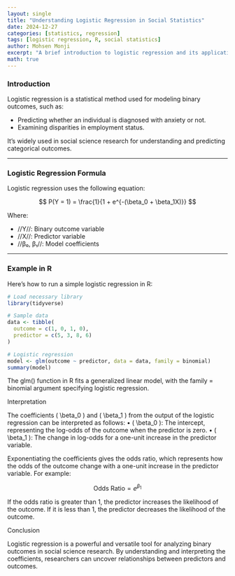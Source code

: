 ```yaml
---
layout: single
title: "Understanding Logistic Regression in Social Statistics"
date: 2024-12-27
categories: [statistics, regression]
tags: [logistic regression, R, social statistics]
author: Mohsen Monji
excerpt: "A brief introduction to logistic regression and its applications in social statistics, with examples in R."
math: true
---
```


### Introduction

Logistic regression is a statistical method used for modeling binary outcomes, such as:

- Predicting whether an individual is diagnosed with anxiety or not.
- Examining disparities in employment status.

It’s widely used in social science research for understanding and predicting categorical outcomes.

---

### Logistic Regression Formula

Logistic regression uses the following equation:

$$
P(Y = 1) = \frac{1}{1 + e^{-(\beta_0 + \beta_1X)}}
$$

Where:

- //Y//: Binary outcome variable  
- //X//: Predictor variable  
- //β₀, β₁//: Model coefficients  
---

### Example in R

Here’s how to run a simple logistic regression in R:

```r
# Load necessary library
library(tidyverse)

# Sample data
data <- tibble(
  outcome = c(1, 0, 1, 0),
  predictor = c(5, 3, 8, 6)
)

# Logistic regression
model <- glm(outcome ~ predictor, data = data, family = binomial)
summary(model)
```

The glm() function in R fits a generalized linear model, with the family = binomial argument specifying logistic regression.

Interpretation

The coefficients ( \beta_0 ) and ( \beta_1 ) from the output of the logistic regression can be interpreted as follows:
	•	( \beta_0 ): The intercept, representing the log-odds of the outcome when the predictor is zero.
	•	( \beta_1 ): The change in log-odds for a one-unit increase in the predictor variable.

Exponentiating the coefficients gives the odds ratio, which represents how the odds of the outcome change with a one-unit increase in the predictor variable. For example:

$$
\text{Odds Ratio} = e^{\beta_1}
$$

If the odds ratio is greater than 1, the predictor increases the likelihood of the outcome. If it is less than 1, the predictor decreases the likelihood of the outcome.

Conclusion

Logistic regression is a powerful and versatile tool for analyzing binary outcomes in social science research. By understanding and interpreting the coefficients, researchers can uncover relationships between predictors and outcomes.

